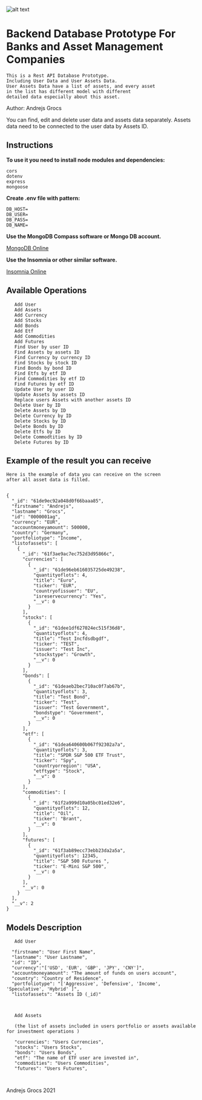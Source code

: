 
![alt text](https://cdn.corporatefinanceinstitute.com/assets/asset-management.jpeg)


# Backend Database Prototype For Banks and Asset Management Companies



``` 
This is a Rest API Database Prototype.
Including User Data and User Assets Data.
User Assets Data have a list of assets, and every asset 
in the list has different model with different 
detailed data especially about this asset.
 ```

Author: Andrejs Grocs


You can find, edit and delete user data and assets data separately.
Assets data need to be connected to the user data by Assets ID.

## Instructions

**To use it you need to install node modules and dependencies:**
```
cors
dotenv
express
mongoose

```

**Create .env file with pattern:**
```
DB_HOST=
DB_USER=
DB_PASS=
DB_NAME=

```

**Use the MongoDB Compass software or Mongo DB account.**

[MongoDB Online](https://www.mongodb.com/)

**Use the Insomnia or other similar software.**

[Insomnia Online](https://insomnia.rest/)


## Available Operations




```
   Add User
   Add Assets
   Add Currency
   Add Stocks
   Add Bonds
   Add Etf
   Add Commodities
   Add Futures
   Find User by user ID
   Find Assets by assets ID
   Find Currency by currency ID
   Find Stocks by stock ID
   Find Bonds by bond ID
   Find Etfs by etf ID
   Find Commodities by etf ID
   Find Futures by etf ID
   Update User by user ID
   Update Assets by assets ID
   Replace users Assets with another assets ID
   Delete User by ID
   Delete Assets by ID
   Delete Currency by ID
   Delete Stocks by ID
   Delete Bonds by ID
   Delete Etfs by ID
   Delete Commodtities by ID
   Delete Futures by ID
```

## Example of the result you can receive

```
Here is the example of data you can receive on the screen 
after all asset data is filled.


{
  "_id": "61de9ec92a048d0f66baaa85",
  "firstname": "Andrejs",
  "lastname": "Grocs",
  "id": "0000001ag",
  "currency": "EUR",
  "accountmoneyamount": 500000,
  "country": "Germany",
  "portfoliotype": "Income",
  "listofassets": [
    {
      "_id": "61f3ae9ac7ec752d3d95866c",
      "currencies": [
        {
          "_id": "61de96eb616035725de49238",
          "quantityoflots": 4,
          "title": "Euro",
          "ticker": "EUR",
          "countryofissuer": "EU",
          "isreservecurrency": "Yes",
          "__v": 0
        }
      ],
      "stocks": [
        {
          "_id": "61dee1df627024ec515f36d8",
          "quantityoflots": 4,
          "title": "Test Incfdsdbgdf",
          "ticker": "TEST",
          "issuer": "Test Inc",
          "stockstype": "Growth",
          "__v": 0
        }
      ],
      "bonds": [
        {
          "_id": "61deaeb2bec710ac0f7ab67b",
          "quantityoflots": 3,
          "title": "Test Bond",
          "ticker": "Test",
          "issuer": "Test Government",
          "bondstype": "Government",
          "__v": 0
        }
      ],
      "etf": [
        {
          "_id": "61dea640600b067f92302a7a",
          "quantityoflots": 3,
          "title": "SPDR S&P 500 ETF Trust",
          "ticker": "Spy",
          "countryorregion": "USA",
          "etftype": "Stock",
          "__v": 0
        }
      ],
      "commodities": [
        {
          "_id": "61f2a999d10a05bc01ed32e6",
          "quantityoflots": 12,
          "title": "Oil",
          "ticker": "Brant",
          "__v": 0
        }
      ],
      "futures": [
        {
          "_id": "61f3ab89ecc73ebb23da2a5a",
          "quantityoflots": 12345,
          "title": "S&P 500 Futures ",
          "ticker": "E-Mini S&P 500",
          "__v": 0
        }
      ],
      "__v": 0
    }
  ],
  "__v": 2
}
```

## Models Description

```
   Add User
   
  "firstname": "User First Name",
  "lastname": "User Lastname",
  "id": "ID",
  "currency":"['USD', 'EUR', 'GBP', 'JPY', 'CNY']",
  "accountmoneyamount": "The amount of funds on users account",
  "country": "Country of Residence",
  "portfoliotype": "['Aggressive', 'Defensive', 'Income', 'Speculative', 'Hybrid' ]",
  "listofassets": "Assets ID (_id)" 



```

```
   Add Assets

   (the list of assets included in users portfolio or assets available for investment operations )

   "currencies": "Users Currencies",
   "stocks": "Users Stocks",
   "bonds": "Users Bonds",
   "etf": "The name of ETF user are invested in",
   "commodities": "Users Commodities",
   "futures": "Users Futures",



```





Andrejs Grocs 2021